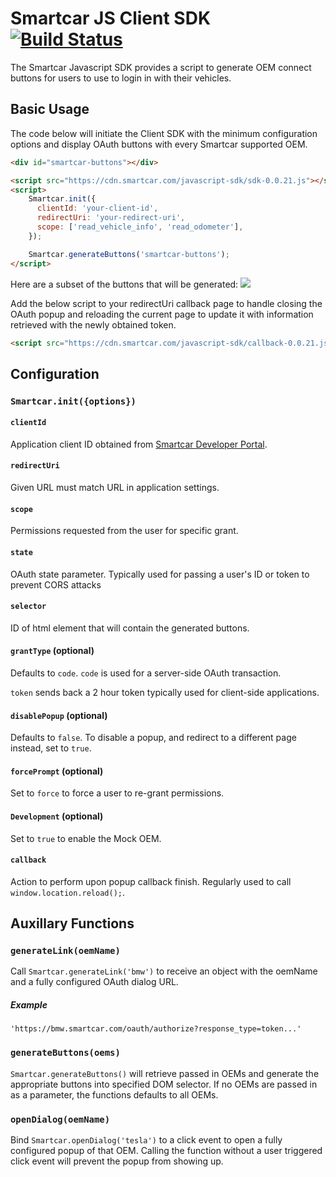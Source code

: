 # Smartcar JS Client SDK [![Build Status][ci-image]][ci-url]

The Smartcar Javascript SDK provides a script to generate OEM connect buttons for users to use to login in with their vehicles.

## Basic Usage

The code below will initiate the Client SDK with the minimum configuration options and display OAuth buttons with every Smartcar supported OEM.

```html
<div id="smartcar-buttons"></div>

<script src="https://cdn.smartcar.com/javascript-sdk/sdk-0.0.21.js"></script>
<script>
	Smartcar.init({
	  clientId: 'your-client-id',
	  redirectUri: 'your-redirect-uri',
	  scope: ['read_vehicle_info', 'read_odometer'],
	});

	Smartcar.generateButtons('smartcar-buttons');
</script>
```

Here are a subset of the buttons that will be generated:
![](lib/buttons.png)

Add the below script to your redirectUri callback page to handle closing the OAuth popup and reloading the current page to update it with information retrieved with the newly obtained token.


```html
<script src="https://cdn.smartcar.com/javascript-sdk/callback-0.0.21.js"></script>
```

## Configuration

### `Smartcar.init({options})`

#### `clientId`
Application client ID obtained from [Smartcar Developer Portal](https://developer.smartcar.com).

#### `redirectUri`
Given URL must match URL in application settings.

#### `scope`
Permissions requested from the user for specific grant.

#### `state`
OAuth state parameter. Typically used for passing a user's ID or token to prevent CORS attacks

#### `selector`
ID of html element that will contain the generated buttons.

#### `grantType` (optional)
Defaults to `code`.
`code` is used for a server-side OAuth transaction.

`token` sends back a 2 hour token typically used for client-side applications.

#### `disablePopup` (optional)
Defaults to `false`. To disable a popup, and redirect to a different page instead, set to `true`.

#### `forcePrompt` (optional)

Set to `force` to force a user to re-grant permissions.

#### `Development` (optional)

Set to `true` to enable the Mock OEM.

#### `callback`

Action to perform upon popup callback finish. Regularly used to call `window.location.reload();`.


## Auxillary Functions

### `generateLink(oemName)`

Call `Smartcar.generateLink('bmw')` to receive an object with the oemName and a fully configured OAuth dialog URL.

##### Example
```
'https://bmw.smartcar.com/oauth/authorize?response_type=token...'
```

### `generateButtons(oems)`
`Smartcar.generateButtons()` will retrieve passed in OEMs and generate the appropriate buttons into specified DOM selector. If no OEMs are passed in as a parameter, the functions defaults to all OEMs.

### `openDialog(oemName)`
Bind `Smartcar.openDialog('tesla')` to a click event to open a fully configured popup of that OEM. Calling the function without a user triggered click event will prevent the popup from showing up.

[ci-url]: https://travis-ci.com/smartcar/javascript-sdk
[ci-image]: https://travis-ci.com/smartcar/javascript-sdk.svg?token=jMbuVtXPGeJMPdsn7RQ5&branch=master
